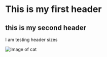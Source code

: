 # This is my first header
## this is my second header

I am testing header sizes

![Image of cat](https://cdn.britannica.com/34/235834-050-C5843610/two-different-breeds-of-cats-side-by-side-outdoors-in-the-garden.jpg)
